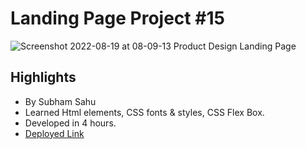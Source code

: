 # Landing Page Project #15

![Screenshot 2022-08-19 at 08-09-13 Product Design Landing Page](https://user-images.githubusercontent.com/43786036/185531130-5f890ace-ffc2-475d-9411-1dcf8fbc6e16.png)


## Highlights
- By Subham Sahu
- Learned Html elements, CSS fonts & styles, CSS Flex Box.
- Developed in 4 hours.
- [Deployed Link](https://calm-tanuki-a0b43b.netlify.app/)
